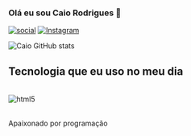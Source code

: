 ### Olá eu sou Caio Rodrigues  👻

[![social](https://img.shields.io/badge/LinkedIn-0077B5?style=for-the-badge&logo=linkedin&logoColor=white)](https://www.linkedin.com/in/caiorodriguesrj)
[![Instagram](https://img.shields.io/badge/Instagram-E4405F?style=for-the-badge&logo=instagram&logoColor=white)](https://www.instagram.com/aikayanorj)

![Caio GitHub stats](https://github-readme-stats.vercel.app/api?username=Caio-Rodrigues-V&show_icons=true&theme=onedark)

## Tecnologia que eu uso no meu dia

<div style ="display: inline_block"><br/>
    <img align = "center" alt = "html5" src = "https://img.shields.io/badge/Python-3776AB?style=for-the-badge&logo=python&logoColor=white"/>

</div><br/>

Apaixonado por programação

